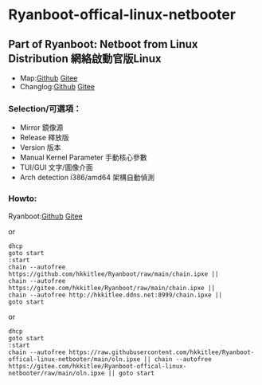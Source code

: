 # Ryanboot-offical-linux-netbooter
## Part of Ryanboot: Netboot from Linux Distribution 網絡啟動官版Linux

* Map:[Github](https://github.com/hkkitlee/Ryanboot/blob/main/map) [Gitee](https://gitee.com/hkkitlee/Ryanboot/blob/main/map)
* Changlog:[Github](https://github.com/hkkitlee/Ryanboot/blob/main/changelog) [Gitee](https://gitee.com/hkkitlee/Ryanboot/blob/main/changelog)

### Selection/可選項：
* Mirror 鏡像源
* Release 釋放版
* Version 版本
* Manual Kernel Parameter 手動核心參數
* TUI/GUI 文字/圖像介面
* Arch detection i386/amd64 架構自動偵測

### Howto:
Ryanboot:[Github](https://github.com/hkkitlee/Ryanboot) [Gitee](https://gitee.com/hkkitlee/Ryanboot)

or
```#!ipxe
dhcp
goto start
:start
chain --autofree https://github.com/hkkitlee/Ryanboot/raw/main/chain.ipxe ||
chain --autofree https://gitee.com/hkkitlee/Ryanboot/raw/main/chain.ipxe ||
chain --autofree http://hkkitlee.ddns.net:8999/chain.ipxe ||
goto start
```

or
```#!ipxe
dhcp
goto start
:start
chain --autofree https://raw.githubusercontent.com/hkkitlee/Ryanboot-offical-linux-netbooter/main/oln.ipxe || chain --autofree https://gitee.com/hkkitlee/Ryanboot-offical-linux-netbooter/raw/main/oln.ipxe || goto start
```
